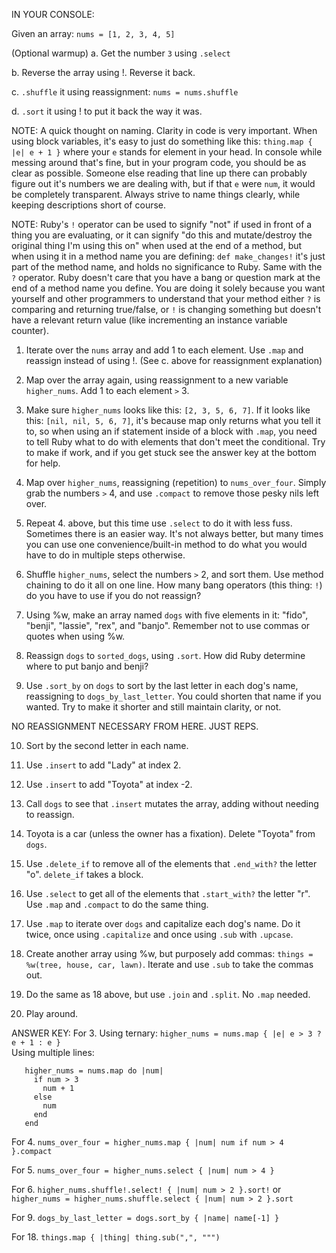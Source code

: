 IN YOUR CONSOLE:

Given an array: `nums = [1, 2, 3, 4, 5]`

(Optional warmup)
a. Get the number `3` using `.select`

b. Reverse the array using !. Reverse it back.

c. `.shuffle` it using reassignment: `nums = nums.shuffle`
 
d. `.sort` it using ! to put it back the way it was.

NOTE: A quick thought on naming. Clarity in code is very important. When using block variables, it's easy to 
just do something like this: `thing.map { |e| e + 1 }` where your `e` stands for element in your head. In console 
while messing around that's fine, but in your program code, you should be as clear as possible. Someone else 
reading that line up there can probably figure out it's numbers we are dealing with, but if that `e` were `num`, 
it would be completely transparent. Always strive to name things clearly, while keeping descriptions short of course. 

NOTE: Ruby's `!` operator can be used to signify "not" if used in front of a thing you are evaluating, or it 
can signify "do this and mutate/destroy the original thing I'm using this on" when used at the end of a method, 
but when using it in a method name you are defining: `def make_changes!` it's just part of the method name, and 
holds no significance to Ruby. Same with the `?` operator. Ruby doesn't care that you have a bang or question 
mark at the end of a method name you define. You are doing it solely because you want yourself and other 
programmers to understand that your method either `?` is comparing and returning true/false, or `!` is changing 
something but doesn't have a relevant return value (like incrementing an instance variable counter).

1. Iterate over the `nums` array and add 1 to each element. Use `.map` and reassign instead of using !. (See
   c. above for reassignment explanation)
    
2. Map over the array again, using reassignment to a new variable `higher_nums`. Add 1 to each element `>` 3.
   
3. Make sure `higher_nums` looks like this: `[2, 3, 5, 6, 7]`. If it looks like this: `[nil, nil, 5, 6, 7]`, it's
   because map only returns what you tell it to, so when using an if statement inside of a block with `.map`, you
   need to tell Ruby what to do with elements that don't meet the conditional. Try to make if work, and if you get 
   stuck see the answer key at the bottom for help.
   
4. Map over `higher_nums`, reassigning (repetition) to `nums_over_four`. Simply grab the numbers `>` 4, and use
   `.compact` to remove those pesky nils left over.
   
5. Repeat 4. above, but this time use `.select` to do it with less fuss. Sometimes there is an easier way. It's 
   not always better, but many times you can use one convenience/built-in method to do what you would have to 
   do in multiple steps otherwise.
   
6. Shuffle `higher_nums`, select the numbers `>` 2, and sort them. Use method chaining to do it all on one line.
   How many bang operators (this thing: `!`) do you have to use if you do not reassign?

7. Using %w, make an array named `dogs` with five elements in it: "fido", "benji", "lassie", "rex", and "banjo".
   Remember not to use commas or quotes when using %w.
   
8. Reassign `dogs` to `sorted_dogs`, using `.sort`. How did Ruby determine where to put banjo and benji?

9. Use `.sort_by` on `dogs` to sort by the last letter in each dog's name, reassigning to `dogs_by_last_letter`.
   You could shorten that name if you wanted. Try to make it shorter and still maintain clarity, or not.

NO REASSIGNMENT NECESSARY FROM HERE. JUST REPS.

10. Sort by the second letter in each name.
 
11. Use `.insert` to add "Lady" at index 2.

12. Use `.insert` to add "Toyota" at index -2.

13. Call `dogs` to see that `.insert` mutates the array, adding without needing to reassign.

14. Toyota is a car (unless the owner has a fixation). Delete "Toyota" from `dogs`.

15. Use `.delete_if` to remove all of the elements that `.end_with?` the letter "o". `delete_if` takes a block.

16. Use `.select` to get all of the elements that `.start_with?` the letter "r". Use `.map` and `.compact` to do 
    the same thing.
    
17. Use `.map` to iterate over `dogs` and capitalize each dog's name. Do it twice, once using `.capitalize` and once 
    using `.sub` with `.upcase`.
    
18. Create another array using %w, but purposely add commas: `things = %w(tree, house, car, lawn)`. Iterate and 
    use `.sub` to take the commas out.
    
19. Do the same as 18 above, but use `.join` and `.split`. No `.map` needed.
    
19. Play around.

   
ANSWER KEY:
For 3. Using ternary: `higher_nums = nums.map { |e| e > 3 ? e + 1 : e }`<br>
   Using multiple lines:<br> 
```
   higher_nums = nums.map do |num|
     if num > 3
       num + 1
     else
       num
     end
   end
```

For 4. `nums_over_four = higher_nums.map { |num| num if num > 4 }.compact`

For 5. `nums_over_four = higher_nums.select { |num| num > 4 }`

For 6. `higher_nums.shuffle!.select! { |num| num > 2 }.sort!` or `higher_nums = higher_nums.shuffle.select { |num| num > 2 }.sort`

For 9. `dogs_by_last_letter = dogs.sort_by { |name| name[-1] }` 
 
For 18. `things.map { |thing| thing.sub(",", """)`

